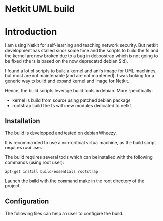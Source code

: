 # Netkit UML build

# Introduction

I am using Netkit for self-learning and teaching network security. But netkit development has stalled
since some time and the scripts to build the fs and the kernel are now broken due to a bug in deboostrap which
is not going to be fixed (the fs is based on the now deprecated debian Sid).

I found a lot of scripts to build a kernel and an fs image for UML machines, but most are not maintenable
(and are not maintened). I was looking for a generic way to build and expand kernel and image for Netkit.

Hence, the build scripts leverage build tools in debian. More specifically:

- kernel is build from source using patched debian package
- rootstrap build the fs with new modules dedicated to netkit

## Installation

The build is developped and tested on debian Wheezy.

It is recommanded to use a non-critical virtual machine, as the build script requires root user.

The build requires several tools which can be installed with the following commands (using root user):

    apt-get install build-essentials rootstrap

Launch the build with the command make in the root directory of the project.

## Configuration

The following files can help an user to configure the build.


